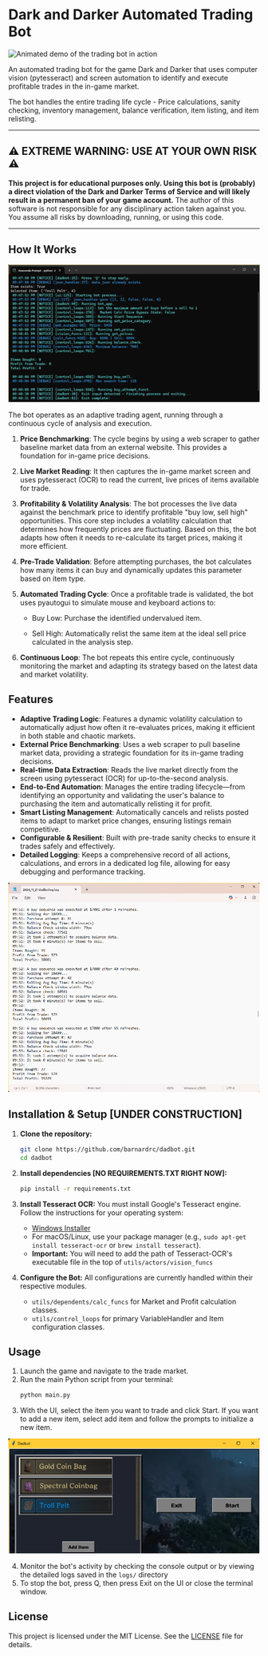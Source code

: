 # Dark and Darker Automated Trading Bot

![Animated demo of the trading bot in action](assets/demo.gif)

An automated trading bot for the game Dark and Darker that uses computer vision (pytesseract) and screen automation to identify and execute profitable trades in the in-game market.

The bot handles the entire trading life cycle - Price calculations, sanity checking, inventory management, balance verification, item listing, and item relisting.

***

## ⚠️ EXTREME WARNING: USE AT YOUR OWN RISK ⚠️

**This project is for educational purposes only. Using this bot is (probably) a direct violation of the Dark and Darker Terms of Service and will likely result in a permanent ban of your game account.** The author of this software is not responsible for any disciplinary action taken against you. You assume all risks by downloading, running, or using this code.

***

## How It Works
![Static screenshot of console on startup](assets/console_shot.png)

The bot operates as an adaptive trading agent, running through a continuous cycle of analysis and execution.

1. **Price Benchmarking**: The cycle begins by using a web scraper to gather baseline market data from an external website. This provides a foundation for in-game price decisions.

2. **Live Market Reading**: It then captures the in-game market screen and uses pytesseract (OCR) to read the current, live prices of items available for trade.

3. **Profitability & Volatility Analysis**: The bot processes the live data against the benchmark price to identify profitable "buy low, sell high" opportunities. This core step includes a volatility calculation that determines how frequently prices are fluctuating. Based on this, the bot adapts how often it needs to re-calculate its target prices, making it more efficient.

4. **Pre-Trade Validation**: Before attempting purchases, the bot calculates how many items it can buy and dynamically updates this parameter based on item type.

5. **Automated Trading Cycle**: Once a profitable trade is validated, the bot uses pyautogui to simulate mouse and keyboard actions to:

    - Buy Low: Purchase the identified undervalued item.

    - Sell High: Automatically relist the same item at the ideal sell price calculated in the analysis step.

6. **Continuous Loop**: The bot repeats this entire cycle, continuously monitoring the market and adapting its strategy based on the latest data and market volatility.

## Features

* **Adaptive Trading Logic**: Features a dynamic volatility calculation to automatically adjust how often it re-evaluates prices, making it efficient in both stable and chaotic markets.
* **External Price Benchmarking**: Uses a web scraper to pull baseline market data, providing a strategic foundation for its in-game trading decisions.
* **Real-time Data Extraction**: Reads the live market directly from the screen using pytesseract (OCR) for up-to-the-second analysis.
* **End-to-End Automation**: Manages the entire trading lifecycle—from identifying an opportunity and validating the user's balance to purchasing the item and automatically relisting it for profit.
* **Smart Listing Management**: Automatically cancels and relists posted items to adapt to market price changes, ensuring listings remain competitive.
* **Configurable & Resilient**: Built with pre-trade sanity checks to ensure it trades safely and effectively.
* **Detailed Logging**: Keeps a comprehensive record of all actions, calculations, and errors in a dedicated log file, allowing for easy debugging and performance tracking.

![Screeshot of Log](assets/log.png)

## Installation & Setup [UNDER CONSTRUCTION]

1.  **Clone the repository:**
    ```bash
    git clone https://github.com/barnardrc/dadbot.git
    cd dadbot
    ```
2.  **Install dependencies [NO REQUIREMENTS.TXT RIGHT NOW]:**
    ```bash
    pip install -r requirements.txt
    ```
3.  **Install Tesseract OCR:** You must install Google's Tesseract engine. Follow the instructions for your operating system:
    * [Windows Installer](https://github.com/UB-Mannheim/tesseract/wiki)
    * For macOS/Linux, use your package manager (e.g., `sudo apt-get install tesseract-ocr` or `brew install tesseract`).
    * **Important:** You will need to add the path of Tesseract-OCR's executable file in the top of `utils/actors/vision_funcs`

4.  **Configure the Bot:** All configurations are currently handled within their respective modules.
    - `utils/dependents/calc_funcs` for Market and Profit calculation classes.
    - `utils/control_loops` for primary VariableHandler and Item configuration classes.

## Usage

1.  Launch the game and navigate to the trade market.
2.  Run the main Python script from your terminal:
    ```bash
    python main.py
    ```
3.  With the UI, select the item you want to trade and click Start. If you want to add a new item, select add item and follow the prompts to initialize a new item.

![Static screenshot of UI](assets/ui_shot.png)

4.  Monitor the bot's activity by checking the console output or by viewing the detailed logs saved in the `logs/` directory
5.  To stop the bot, press Q, then press Exit on the UI or close the terminal window.

## License

This project is licensed under the MIT License. See the [LICENSE](LICENSE) file for details.




